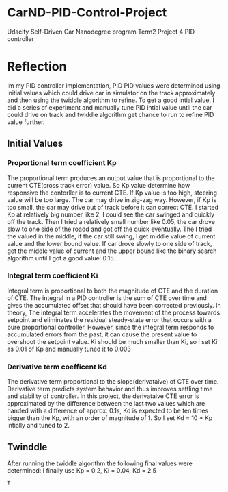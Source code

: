 # CarND-PID-Control-Project
Udacity Self-Driven Car Nanodegree program Term2 Project 4 PID controller

# Reflection

Im my PID controller implementation, PID PID values were determined using initial values which could drive car in simulator on the track approximately and then using the twiddle algorithm to refine. To get a good intial value, I did a series of experiment and manually tune PID intial value until the car could drive on track and twiddle algorithm get chance to run to refine PID value further.

## Initial Values

### Proportional term coefficient Kp

The proportional term produces an output value that is proportional to the current CTE(cross track error) value. So Kp value determine how responsive the contorller is to current CTE. If Kp value is too high, steering value will be too large. The car may drive in zig-zag way. However, if Kp is too small, the car may drive out of track before it can correct CTE.  I started Kp at relatively big number like 2, I could see the car swinged and quickly off the track. Then I tried a relatively small number like 0.05, the car drove slow to one side of the roadd and got off the quick eventually. The I tried the valued in the middle, if the car still swing, I get middle value of current value and the lower bound value. If car drove slowly to one side of track, get the middle value of current and the upper bound like the binary search algorithm until I got a good value: 0.15.

### Integral term coefficient Ki

Integral term is proportional to both the magnitude of CTE and the duration of CTE. The integral in a PID controller is the sum of CTE over time and gives the accumulated offset that should have been corrected previously. In theory, The integral term accelerates the movement of the process towards setpoint and eliminates the residual steady-state error that occurs with a pure proportional controller. However, since the integral term responds to accumulated errors from the past, it can cause the present value to overshoot the setpoint value. Ki should be much smaller than Ki, so I set Ki as 0.01 of Kp and manually tuned it to 0.003

### Derivative term coefficent Kd

The derivative term proportional to the slope(derivataive) of CTE over time. Derivative term predicts system behavior and thus improves settling time and stability of controller. In this project, the derivataive CTE error is approximated by the difference between the last two values which are handed with a difference of approx. 0.1s, Kd is expected to be ten times bigger than the Kp, with an order of magnitude of 1. So I set Kd = 10 * Kp intially and tuned to 2.

## Twinddle

After running the twiddle algorithm the following final values were determined: I finally use Kp = 0.2, Ki = 0.04, Kd = 2.5


    T
